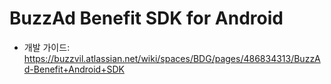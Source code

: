 # BuzzAd Benefit SDK for Android

* 개발 가이드: https://buzzvil.atlassian.net/wiki/spaces/BDG/pages/486834313/BuzzAd-Benefit+Android+SDK
